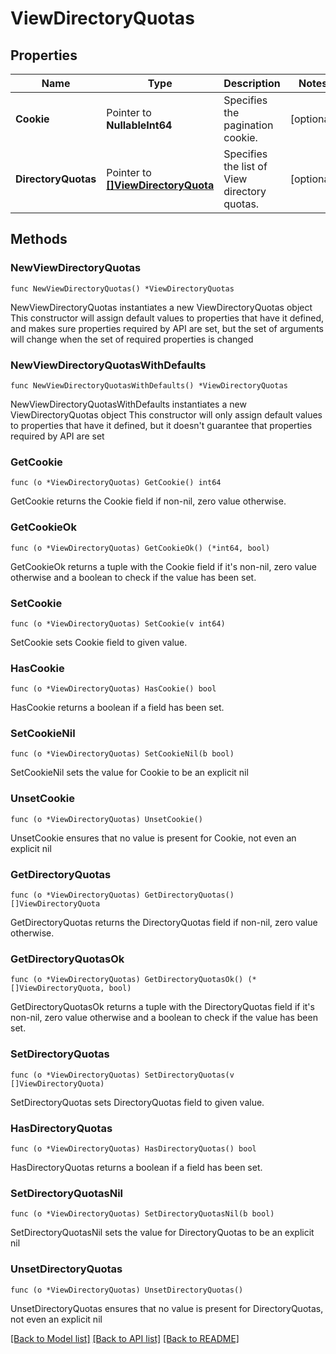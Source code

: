 # ViewDirectoryQuotas

## Properties

Name | Type | Description | Notes
------------ | ------------- | ------------- | -------------
**Cookie** | Pointer to **NullableInt64** | Specifies the pagination cookie. | [optional] 
**DirectoryQuotas** | Pointer to [**[]ViewDirectoryQuota**](ViewDirectoryQuota.md) | Specifies the list of View directory quotas. | [optional] 

## Methods

### NewViewDirectoryQuotas

`func NewViewDirectoryQuotas() *ViewDirectoryQuotas`

NewViewDirectoryQuotas instantiates a new ViewDirectoryQuotas object
This constructor will assign default values to properties that have it defined,
and makes sure properties required by API are set, but the set of arguments
will change when the set of required properties is changed

### NewViewDirectoryQuotasWithDefaults

`func NewViewDirectoryQuotasWithDefaults() *ViewDirectoryQuotas`

NewViewDirectoryQuotasWithDefaults instantiates a new ViewDirectoryQuotas object
This constructor will only assign default values to properties that have it defined,
but it doesn't guarantee that properties required by API are set

### GetCookie

`func (o *ViewDirectoryQuotas) GetCookie() int64`

GetCookie returns the Cookie field if non-nil, zero value otherwise.

### GetCookieOk

`func (o *ViewDirectoryQuotas) GetCookieOk() (*int64, bool)`

GetCookieOk returns a tuple with the Cookie field if it's non-nil, zero value otherwise
and a boolean to check if the value has been set.

### SetCookie

`func (o *ViewDirectoryQuotas) SetCookie(v int64)`

SetCookie sets Cookie field to given value.

### HasCookie

`func (o *ViewDirectoryQuotas) HasCookie() bool`

HasCookie returns a boolean if a field has been set.

### SetCookieNil

`func (o *ViewDirectoryQuotas) SetCookieNil(b bool)`

 SetCookieNil sets the value for Cookie to be an explicit nil

### UnsetCookie
`func (o *ViewDirectoryQuotas) UnsetCookie()`

UnsetCookie ensures that no value is present for Cookie, not even an explicit nil
### GetDirectoryQuotas

`func (o *ViewDirectoryQuotas) GetDirectoryQuotas() []ViewDirectoryQuota`

GetDirectoryQuotas returns the DirectoryQuotas field if non-nil, zero value otherwise.

### GetDirectoryQuotasOk

`func (o *ViewDirectoryQuotas) GetDirectoryQuotasOk() (*[]ViewDirectoryQuota, bool)`

GetDirectoryQuotasOk returns a tuple with the DirectoryQuotas field if it's non-nil, zero value otherwise
and a boolean to check if the value has been set.

### SetDirectoryQuotas

`func (o *ViewDirectoryQuotas) SetDirectoryQuotas(v []ViewDirectoryQuota)`

SetDirectoryQuotas sets DirectoryQuotas field to given value.

### HasDirectoryQuotas

`func (o *ViewDirectoryQuotas) HasDirectoryQuotas() bool`

HasDirectoryQuotas returns a boolean if a field has been set.

### SetDirectoryQuotasNil

`func (o *ViewDirectoryQuotas) SetDirectoryQuotasNil(b bool)`

 SetDirectoryQuotasNil sets the value for DirectoryQuotas to be an explicit nil

### UnsetDirectoryQuotas
`func (o *ViewDirectoryQuotas) UnsetDirectoryQuotas()`

UnsetDirectoryQuotas ensures that no value is present for DirectoryQuotas, not even an explicit nil

[[Back to Model list]](../README.md#documentation-for-models) [[Back to API list]](../README.md#documentation-for-api-endpoints) [[Back to README]](../README.md)


